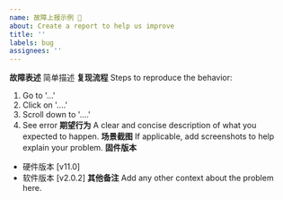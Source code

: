```yaml
---
name: 故障上报示例 🐞
about: Create a report to help us improve
title: ''
labels: bug
assignees: ''
---
```

**故障表述**
简单描述
**复现流程**
Steps to reproduce the behavior:
1. Go to '...'
2. Click on '....'
3. Scroll down to '....'
4. See error
**期望行为**
A clear and concise description of what you expected to happen.
**场景截图**
If applicable, add screenshots to help explain your problem.
**固件版本**
- 硬件版本 [v11.0]
- 软件版本 [v2.0.2]
**其他备注**
Add any other context about the problem here.
